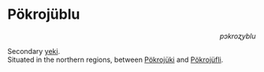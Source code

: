 
# Pökrojüblu

<div align="right"><i>pɔkroʐyblu</i></div>

Secondary [yeki](../Natural%20Science/Unique%20Species/yeki.md).  
Situated in the northern regions, between [Pökrojüki](Pökrojüki.md) and [Pökrojüfli](Pökrojüfli.md).  